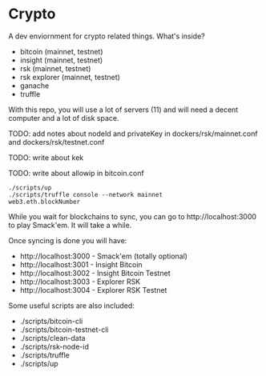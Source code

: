 # Crypto

A dev enviornment for crypto related things. What's inside?

* bitcoin (mainnet, testnet)
* insight (mainnet, testnet)
* rsk (mainnet, testnet)
* rsk explorer (mainnet, testnet)
* ganache
* truffle

With this repo, you will use a lot of servers (11) and will need a decent computer
and a lot of disk space.

TODO: add notes about nodeId and privateKey in dockers/rsk/mainnet.conf and
dockers/rsk/testnet.conf

TODO: write about kek

TODO: write about allowip in bitcoin.conf

```
./scripts/up
./scripts/truffle console --network mainnet
web3.eth.blockNumber
```

While you wait for blockchains to sync, you can go to http://localhost:3000 to
play Smack'em. It will take a while.

Once syncing is done you will have:

* http://localhost:3000 - Smack'em (totally optional)
* http://localhost:3001 - Insight Bitcoin
* http://localhost:3002 - Insight Bitcoin Testnet
* http://localhost:3003 - Explorer RSK
* http://localhost:3004 - Explorer RSK Testnet

Some useful scripts are also included:

* ./scripts/bitcoin-cli
* ./scripts/bitcoin-testnet-cli
* ./scripts/clean-data
* ./scripts/rsk-node-id
* ./scripts/truffle
* ./scripts/up
